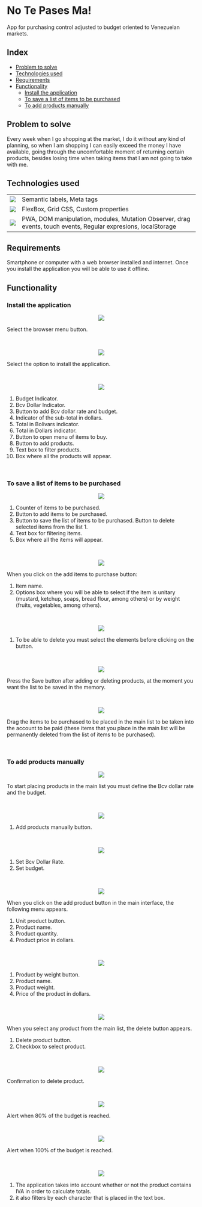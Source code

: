 # No Te Pases Ma!
App for purchasing control adjusted to budget oriented to Venezuelan markets.

## Index
* [Problem to solve](#problem-to-solve)
* [Technologies used](#technologies-used)
* [Requirements](#requirements)
* [Functionality](#functionality)
  * [Install the application](#install-the-application)
  * [To save a list of items to be purchased](#to-save-a-list-of-items-to-be-purchased)
  * [To add products manually](#to-add-products-manually)

## Problem to solve
Every week when I go shopping at the market, I do it without any kind of planning, so when I am shopping I can easily exceed the money I have available, going through the uncomfortable moment of returning certain products, besides losing time when taking items that I am not going to take with me.

## Technologies used
  <table>
    <tr>
      <td><img src="https://img.shields.io/badge/html5%20-%23e34f26.svg?&style=for-the-badge&logo=html5&logoColor=white" /></td>
      <td>Semantic labels, Meta tags</td>
    </tr>
    <tr>
      <td><img src="https://img.shields.io/badge/CSS3-1572B6?&style=for-the-badge&logo=css3&logoColor=white" /></td>
      <td>FlexBox, Grid CSS, Custom properties</td>
    </tr>
    <tr>
      <td><img src="https://img.shields.io/badge/JavaScript-F7DF1E?style=for-the-badge&logo=javascript&logoColor=black" /></td>
      <td>PWA, DOM manipulation, modules, Mutation Observer, drag events, touch events, Regular expresions, localStorage</td>
    </tr>
  </table>

## Requirements
Smartphone or computer with a web browser installed and internet. Once you install the application you will be able to use it offline.

## Functionality
### Install the application

<p align="center">
  <img src="https://alejoprin.github.io/No_te_pases_ma/assets/ReadmeInstall.png">
</p>

Select the browser menu button.

<br>

<p align="center">
  <img src="https://alejoprin.github.io/No_te_pases_ma/assets/ReadmeInstallb.png">
</p>

Select the option to install the application.

<br>

<p align="center">
  <img src="https://alejoprin.github.io/No_te_pases_ma/assets/Readme1.png">
</p>

1. Budget Indicator.
1. Bcv Dollar Indicator.
1. Button to add Bcv dollar rate and budget.
1. Indicator of the sub-total in dollars.
1. Total in Bolivars indicator.
1. Total in Dollars indicator.
1. Button to open menu of items to buy.
1. Button to add products.
1. Text box to filter products.
1. Box where all the products will appear.

<br>

### To save a list of items to be purchased

<p align="center">
  <img src="https://alejoprin.github.io/No_te_pases_ma/assets/Readme2.png">
</p>

1. Counter of items to be purchased.
1. Button to add items to be purchased.
1. Button to save the list of items to be purchased.
Button to delete selected items from the list 1.
1. Text box for filtering items.
1. Box where all the items will appear.

<br>

<p align="center">
  <img src="https://alejoprin.github.io/No_te_pases_ma/assets/Readme3.png">
</p>

When you click on the add items to purchase button:
1. Item name.
1. Options box where you will be able to select if the item is unitary (mustard, ketchup, soaps, bread flour, among others) or by weight (fruits, vegetables, among others).

<br>

<p align="center">
  <img src="https://alejoprin.github.io/No_te_pases_ma/assets/Readme4.png">
</p>

1. To be able to delete you must select the elements before clicking on the button.

<br>

<p align="center">
  <img src="https://alejoprin.github.io/No_te_pases_ma/assets/Readme5.png">
</p>

Press the Save button after adding or deleting products, at the moment you want the list to be saved in the memory.

<br>

<p align="center">
  <img src="https://alejoprin.github.io/No_te_pases_ma/assets/Readme6.png">
</p>

Drag the items to be purchased to be placed in the main list to be taken into the account to be paid (these items that you place in the main list will be permanently deleted from the list of items to be purchased).

<br>

### To add products manually

<p align="center">
  <img src="https://alejoprin.github.io/No_te_pases_ma/assets/Readme7.png">
</p>

To start placing products in the main list you must define the Bcv dollar rate and the budget.

<br>

<p align="center">
  <img src="https://alejoprin.github.io/No_te_pases_ma/assets/Readme8a.png">
</p>

1. Add products manually button.

<br>

<p align="center">
  <img src="https://alejoprin.github.io/No_te_pases_ma/assets/Readme8.png">
</p>

1. Set Bcv Dollar Rate.
1. Set budget.

<br>

<p align="center">
  <img src="https://alejoprin.github.io/No_te_pases_ma/assets/Readme9.png">
</p>

When you click on the add product button in the main interface, the following menu appears.

1. Unit product button.
1. Product name.
1. Product quantity.
1. Product price in dollars.

<br>

<p align="center">
  <img src="https://alejoprin.github.io/No_te_pases_ma/assets/Readme9b.png">
</p>

1. Product by weight button.
1. Product name.
1. Product weight.
1. Price of the product in dollars.

<br>

<p align="center">
  <img src="https://alejoprin.github.io/No_te_pases_ma/assets/Readme10.png">
</p>

When you select any product from the main list, the delete button appears.

1. Delete product button.
1. Checkbox to select product.

<br>

<p align="center">
  <img src="https://alejoprin.github.io/No_te_pases_ma/assets/Readme11.png">
</p>

Confirmation to delete product.

<br>

<p align="center">
  <img src="https://alejoprin.github.io/No_te_pases_ma/assets/Readme12.png">
</p>

Alert when 80% of the budget is reached.

<br>

<p align="center">
  <img src="https://alejoprin.github.io/No_te_pases_ma/assets/Readme13.png">
</p>

Alert when 100% of the budget is reached.

<br>

<p align="center">
  <img src="https://alejoprin.github.io/No_te_pases_ma/assets/Readme14.png">
</p>

1. The application takes into account whether or not the product contains IVA in order to calculate totals.
1. it also filters by each character that is placed in the text box. 
